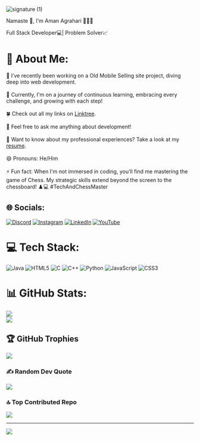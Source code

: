 ![signature (1)](https://github.com/user-attachments/assets/c2353cb5-34c7-416c-9a24-eff6d3c1f9ff)


Namaste 🙏, I'm Aman Agrahari 👨🏻‍💻

Full Stack Developer💻|  Problem Solver📈
# 💫 About Me:
🚀 I’ve recently been working on a Old Mobile Selling site project, diving deep into web development. <br><br>🌱 Currently, I'm on a journey of continuous learning, embracing every challenge, and growing with each step!<br><br>🍀 Check out all my links on [Linktree](https://linktr.ee/amanagrahari391).<br><br>💬 Feel free to ask me anything about development!<br><br>📄 Want to know about my professional experiences? Take a look at my [resume](https://drive.google.com/file/d/1ojBLyNlTQlx-YAcx9gBIEaMq48Qaz9N9/view?usp=drive_link).<br><br>😄 Pronouns: He/Him<br><br>⚡ Fun fact: When I'm not immersed in coding, you’ll find me mastering the game of Chess. My strategic skills extend beyond the screen to the chessboard! ♟️💻 #TechAndChessMaster


## 🌐 Socials:
[![Discord](https://img.shields.io/badge/Discord-%237289DA.svg?logo=discord&logoColor=white)](https://discord.gg/https://discord.gg/6VRvxust) [![Instagram](https://img.shields.io/badge/Instagram-%23E4405F.svg?logo=Instagram&logoColor=white)](https://instagram.com/ifeelking_a_man) [![LinkedIn](https://img.shields.io/badge/LinkedIn-%230077B5.svg?logo=linkedin&logoColor=white)](https://linkedin.com/in/https://www.linkedin.com/in/amanagrahari1314/) [![YouTube](https://img.shields.io/badge/YouTube-%23FF0000.svg?logo=YouTube&logoColor=white)](https://youtube.com/@https://www.youtube.com/@Smilewithaman) 

# 💻 Tech Stack:
![Java](https://img.shields.io/badge/java-%23ED8B00.svg?style=for-the-badge&logo=openjdk&logoColor=white) ![HTML5](https://img.shields.io/badge/html5-%23E34F26.svg?style=for-the-badge&logo=html5&logoColor=white) ![C](https://img.shields.io/badge/c-%2300599C.svg?style=for-the-badge&logo=c&logoColor=white) ![C++](https://img.shields.io/badge/c++-%2300599C.svg?style=for-the-badge&logo=c%2B%2B&logoColor=white) ![Python](https://img.shields.io/badge/python-3670A0?style=for-the-badge&logo=python&logoColor=ffdd54) ![JavaScript](https://img.shields.io/badge/javascript-%23323330.svg?style=for-the-badge&logo=javascript&logoColor=%23F7DF1E) ![CSS3](https://img.shields.io/badge/css3-%231572B6.svg?style=for-the-badge&logo=css3&logoColor=white)
# 📊 GitHub Stats:

![](https://github-readme-streak-stats.herokuapp.com/?user=AmanAgrahari1314&theme=dark&hide_border=true)<br/>
![](https://github-readme-stats.vercel.app/api/top-langs/?username=AmanAgrahari1314&theme=dark&hide_border=true&include_all_commits=true&count_private=false&layout=compact)

## 🏆 GitHub Trophies
![](https://github-profile-trophy.vercel.app/?username=AmanAgrahari1314&theme=radical&no-frame=false&no-bg=true&margin-w=4)

### ✍️ Random Dev Quote
![](https://quotes-github-readme.vercel.app/api?type=horizontal&theme=merko)

### 🔝 Top Contributed Repo
![](https://github-contributor-stats.vercel.app/api?username=AmanAgrahari1314&limit=5&theme=dark&combine_all_yearly_contributions=true)

---
[![](https://visitcount.itsvg.in/api?id=AmanAgrahari1314&icon=5&color=5)](https://visitcount.itsvg.in)

<!-- Proudly created with GPRM ( https://gprm.itsvg.in ) -->
